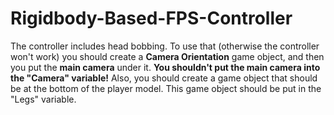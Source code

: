 # Rigidbody-Based-FPS-Controller

The controller includes head bobbing. To use that (otherwise the controller won't work) you should create a __Camera Orientation__ game object, and then you put the __main camera__ under it.   __You shouldn't put the main camera into the "Camera" variable!__ 
Also, you should create a game object that should be at the bottom of the player model. This game object should be put in the "Legs" variable.
